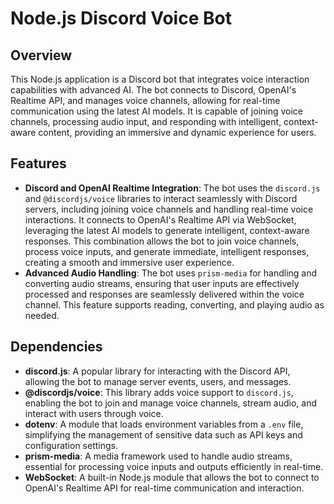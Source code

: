 # Node.js Discord Voice Bot

## Overview

This Node.js application is a Discord bot that integrates voice interaction capabilities with advanced AI. The bot connects to Discord, OpenAI's Realtime API, and manages voice channels, allowing for real-time communication using the latest AI models. It is capable of joining voice channels, processing audio input, and responding with intelligent, context-aware content, providing an immersive and dynamic experience for users.

## Features

- **Discord and OpenAI Realtime Integration**: The bot uses the `discord.js` and `@discordjs/voice` libraries to interact seamlessly with Discord servers, including joining voice channels and handling real-time voice interactions. It connects to OpenAI's Realtime API via WebSocket, leveraging the latest AI models to generate intelligent, context-aware responses. This combination allows the bot to join voice channels, process voice inputs, and generate immediate, intelligent responses, creating a smooth and immersive user experience.
- **Advanced Audio Handling**: The bot uses `prism-media` for handling and converting audio streams, ensuring that user inputs are effectively processed and responses are seamlessly delivered within the voice channel. This feature supports reading, converting, and playing audio as needed.

## Dependencies

- **discord.js**: A popular library for interacting with the Discord API, allowing the bot to manage server events, users, and messages.
- **@discordjs/voice**: This library adds voice support to `discord.js`, enabling the bot to join and manage voice channels, stream audio, and interact with users through voice.
- **dotenv**: A module that loads environment variables from a `.env` file, simplifying the management of sensitive data such as API keys and configuration settings.
- **prism-media**: A media framework used to handle audio streams, essential for processing voice inputs and outputs efficiently in real-time.
- **WebSocket**: A built-in Node.js module that allows the bot to connect to OpenAI's Realtime API for real-time communication and interaction.
